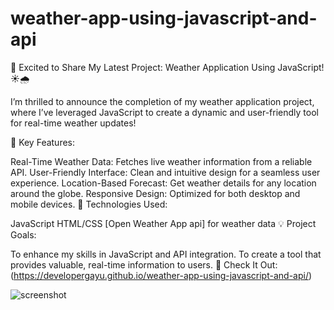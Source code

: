 # weather-app-using-javascript-and-api


🚀 Excited to Share My Latest Project: Weather Application Using JavaScript! ☀️🌧️

I’m thrilled to announce the completion of my weather application project, where I’ve leveraged JavaScript to create a dynamic and user-friendly tool for real-time weather updates!

🔹 Key Features:

Real-Time Weather Data: Fetches live weather information from a reliable API.
User-Friendly Interface: Clean and intuitive design for a seamless user experience.
Location-Based Forecast: Get weather details for any location around the globe.
Responsive Design: Optimized for both desktop and mobile devices.
🔧 Technologies Used:

JavaScript
HTML/CSS
[Open Weather App api] for weather data
💡 Project Goals:

To enhance my skills in JavaScript and API integration.
To create a tool that provides valuable, real-time information to users.
🔗 Check It Out: (https://developergayu.github.io/weather-app-using-javascript-and-api/)

![screenshot](https://github.com/user-attachments/assets/03a24cab-146d-4e06-9aa1-4d5e40f19670)
